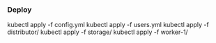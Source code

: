 ### Deploy

kubectl apply -f config.yml
kubectl apply -f users.yml
kubectl apply -f distributor/
kubectl apply -f storage/
kubectl apply -f worker-1/
